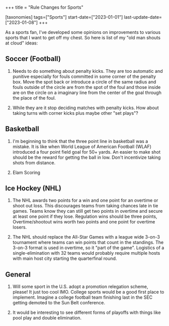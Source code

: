 +++
title = "Rule Changes for Sports"

[taxonomies]
tags=["Sports"]
start-date=["2023-01-01"]
last-update-date=["2023-01-08"]
+++

As a sports fan, I've developed some opinions on improvements to various sports that I want to get
off my chest. So here is list of my "old man shouts at cloud" ideas:

## Soccer (Football) ##

1. Needs to do something about penalty kicks. They are too automatic and punitive especially for fouls committed in some corner of the penalty box. Move the spot back or introduce a circle of the same radius and fouls outside of the circle are from the spot of the foul and those inside are on the circle on a imaginary line from the center of the goal through the place of the foul.

1. While they are it stop deciding matches with penalty kicks. How about taking turns with corner kicks plus maybe other "set plays"?

## Basketball 

1. I'm beginning to think that the three point line in basketball was a mistake. It is like when World League of American Football (WLAF) introduced a four point field goal for 50+ yards. An easier to make shot should be the reward for getting the ball in low. Don't incentivize taking shots from distance.

2. Elam Scoring

## Ice Hockey (NHL)

1. The NHL awards two points for a win and one point for an overtime or shoot out loss. This discourages teams from taking chances late in tie games. Teams know they can still get two points in overtime and secure at least one point if they lose. Regulation wins should be three points, Overtime/shootout wins worth two points and one point for overtime losers. 

1. The NHL should replace the All-Star Games with a league wide 3-on-3 tournament where teams can win points that count in the standings. The 3-on-3 format is used in overtime, so it "part of the game".  Logistics of a single-elimination with 32 teams would probably require multiple hosts with main host city starting the quarterfinal round.

## General ##

1. Will some sport in the U.S. adopt a promotion relegation scheme, please! It just too cool IMO. College sports would be a good first place to implement. Imagine a college football team finishing last in the SEC getting demoted to the Sun Belt conference.

2. It would be interesting to see different forms of playoffs with things like pool play and double elimination.
